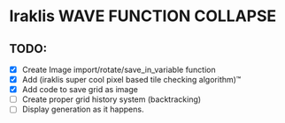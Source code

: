# Iraklis WAVE FUNCTION COLLAPSE

## TODO:
- [X] Create Image import/rotate/save_in_variable function
- [X] Add (iraklis super cool pixel based tile checking algorithm)™
- [X] Add code to save grid as image
- [ ] Create proper grid history system (backtracking)
- [ ] Display generation as it happens.

